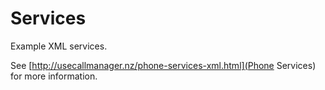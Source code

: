 # Services

Example XML services.

See [http://usecallmanager.nz/phone-services-xml.html](Phone Services) for
more information.
